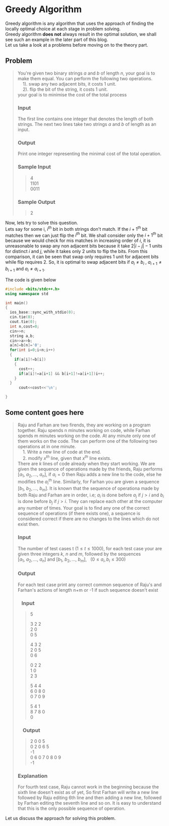 # Greedy Algorithm
Greedy algorithm is any algorithm that uses the approach of finding the locally optimal choice at each stage in problem solving.    
Greedy algorithm **does not** always result in the optimal solution, we shall see such an example in the later part of this blog.    
Let us take a look at a problems before moving on to the theory part.    

## Problem
> You're given two binary strings $a$ and $b$ of length $n$, your goal is to make them equal. You can perform the following two operations.     
>&nbsp; &nbsp; 1). swap any two adjacent bits, it costs 1 unit.          
> &nbsp; &nbsp; 2). flip the bit of the string, it costs 1 unit.              
> your goal is to minimise the cost of the total process
> ### Input
> The first line contains one integer that denotes the length of both strings. The next two lines take two strings $a$ and $b$ of length  as an input.
> ### Output
> Print one integer representing the minimal cost of the total operation.
> ### Sample Input
>> 4   
>> 1101    
>> 0011      
> ### Sample Output
>> 2

Now, lets try to solve this question.       
Lets say for some i, $i^{th}$ bit in both strings don't match. If the $i+1^{th}$ bit matches then we can just flip the $i^{th}$ bit. We shall consider only the $i+1^{th}$ bit because we would check for mis matches in increasing order of $i$, it is unreasonable to swap any non adjacent bits because it take $2|i-j|-1$ units for distinct $i$ and $j$, while it takes only $2$ units to flip the bits. From this comparison, it can be seen that swap only requires 1 unit for adjacent bits while flip requires 2. So, it is optimal to swap adjacent bits if $a_i \neq b_i$ , $a_{i+1} \neq b_{i+1}$ and $a_i \neq a_{i+1}$.

The code is given below
``` c++
#include <bits/stdc++.h>
using namespace std

int main()
{
  ios_base::sync_with_stdio(0);
  cin.tie(0);
  cout.tie(0);
  int n,cost=0;
  cin>>n;
  string a,b;
  cin>>a>>b;
  a[n]=b[n]='0';
  for(int i=0;i<n;i++)
  {
    if(a[i]!=b[i])
    {
      cost++;
      if(a[i]!=a[i+1] && b[i+1]!=a[i+1])i++;
    }
  }
      cout<<cost<<'\n';

}
 ```  




## Some content goes here
>Raju and Farhan are two firends, they are working on a program together. Raju spends n minutes working on code, while Farhan spends m minutes working on the code. At any minute only one of them works on the code. The can perform one of the following two operations at in one minute.    
&nbsp; &nbsp; 1. Write a new line of code at the end.    
&nbsp; &nbsp; 2. modify $x^{th}$ line, given that $x^{th}$ line exists.   
> There are $k$ lines of code already when they start working.
> We are given the sequence of operations made by the friends, Raju performs $[a_1,\ a_2,... ,\ a_n]$, if $a_i=0$ then Raju adds a new line to the code, else he modifies the $a_i^{th}$ line. Similarly, for Farhan you are given a sequence $[b_1,\ b_2,...,\ b_m]$. It is known that the sequence of operationa made by both Raju and Farhan are in order, i.e; $a_i$ is done before $a_j$ if $j>i$ and $b_i$ is done before $b_j$ if $j>i$. They can replace each other at the computer any number of times. Your goal is to find any one of the correct sequence of operations (if there exists one), a sequence is considered correct if there are no changes to the lines which do not exist then.       
> ### Input 
> The number of test cases t $(1\leq t \leq 1000)$, for each test case your are given three integers $k$, $n$ and $m$, followed by the sequences $[a_1,\ a_2,... ,\ a_n]$ and $[b_1,\ b_2,...,\ b_m]$, &nbsp; $(0\leq a_i,b_i\leq 300)$
> ### Output
> For each test case print any correct common sequence of Raju's and Farhan's actions of length n+m or -1 if such sequence doesn't exist
> ### &nbsp; &nbsp;Input  
>> 5
>>
>>3 2 2   
>>2 0   
>>0 5   
>>   
>>4 3 2   
>>2 0 5   
>>0 6   
>>  
>>0 2 2   
>>1 0   
>>2 3  
>>   
>>5 4 4   
>>6 0 8 0   
>>0 7 0 9   
>>   
>>5 4 1   
>>8 7 8 0   
>>0
> ### &nbsp; &nbsp; Output
>> 2 0 0 5     
>>0 2 0 6 5    
>>-1    
>>0 6 0 7 0 8 0 9    
>>-1    
> ### Explanation
> For fourth test case, Raju cannot work in the beginning because the sixth line doesn't exist as of yet, So first Farhan will write a new line followed by Raju editing 6th line and then adding a new line, followed by Farhan editing the seventh line and so on. It is easy to understand that this is the only possible sequence of operation. 

Let us discuss the approach for solving this problem.









